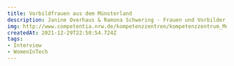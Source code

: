 ```yaml
---
title: Vorbildfrauen aus dem Münsterland
description: Janine Overhaus & Ramona Schwering - Frauen und Vorbilder in der IT-Branche
img: http://www.competentia.nrw.de/kompetenzzentren/kompetenzzentrum_Muensterland/aufgaben/Vorbildfrauen/index.php
createdAt: 2021-12-29T22:50:54.724Z
tags:
- Interview
- WomenInTech
---
```

